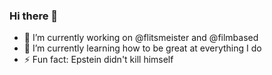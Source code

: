 ### Hi there 👋

- 🔭 I’m currently working on @flitsmeister and @filmbased
- 🌱 I’m currently learning how to be great at everything I do
- ⚡ Fun fact: Epstein didn't kill himself

<!--
**milotolboom/milotolboom** is a ✨ _special_ ✨ repository because its `README.md` (this file) appears on your GitHub profile.

Here are some ideas to get you started:


-->
